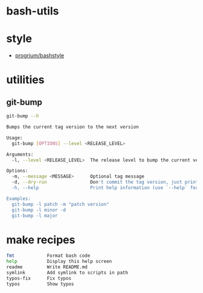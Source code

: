 # bash-utils

# style

- [progrium/bashstyle](https://gist.github.com/outro56/4a2403ae8fefdeb832a5)

# utilities

## git-bump

```sh
git-bump --h

Bumps the current tag version to the next version

Usage:
  git-bump [OPTIONS] --level <RELEASE_LEVEL>

Arguments:
  -l, --level <RELEASE_LEVEL>  The release level to bump the current version tag to [possible values: patch, minor, major]

Options:
  -m, --message <MESSAGE>      Optional tag message
  -d, --dry-run                Don't commit the tag version, just print the next version
  -h, --help                   Print help information (use `--help` for more detail)

Examples:
  git-bump -l patch -m "patch version"
  git-bump -l minor -d
  git-bump -l major
```

# make recipes

```sh
fmt            Format bash code
help           Display this help screen
readme         Write README.md
symlink        Add symlink to scripts in path
typos-fix      Fix typos
typos          Show typos
```

